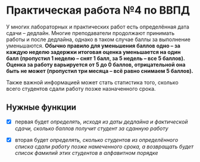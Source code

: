 # Практическая работа №4 по ВВПД
У многих лабораторных и практических работ есть определённая дата 
сдачи – дедлайн. Многие преподаватели продолжают принимать работы и после 
дедлайна, однако в таком случае баллы за выполнение уменьшаются. __Обычно 
правило для уменьшения баллов одно – за каждую неделю задержки итоговая 
оценка уменьшается на один балл (пропустил 1 неделю – снят 1 балл, за 5 недель 
– все 5 баллов). Оценка за работу варьируется от 5 до 0 баллов, отрицательной 
она быть не может (пропустил три месяца – всё равно снимаем 5 баллов).__

Также важной информацией может стать статистика того, сколько всего 
студентов сдали работу позже назначенного срока.
## Нужные функции
* [x] первая будет *определять, исходя из даты дедлайна и фактической сдачи, 
сколько баллов получит студент за сданную работу*
* [x] вторая будет *определять, сколько студентов из определённого списка 
сдали работу позже намеченного срока, а возвращать будет список фамилий этих 
студентов в алфавитном порядке*


